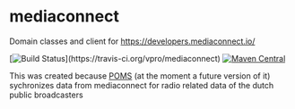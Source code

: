 # mediaconnect
Domain classes and client for https://developers.mediaconnect.io/


[![Build Status](https://travis-ci.org/vpro/mediaconnect.svg?)](https://travis-ci.org/vpro/mediaconnect)
[![Maven Central](https://maven-badges.herokuapp.com/maven-central/nl.vpro/mediaconnect/badge.svg?style=plastic)](https://maven-badges.herokuapp.com/maven-central/nl.vpro/mediaconnect)


This was created because [POMS](https://rs.poms.omroep.nl/v3) (at the moment a future version of it) sychronizes data from mediaconnect for radio related data of the dutch public broadcasters
